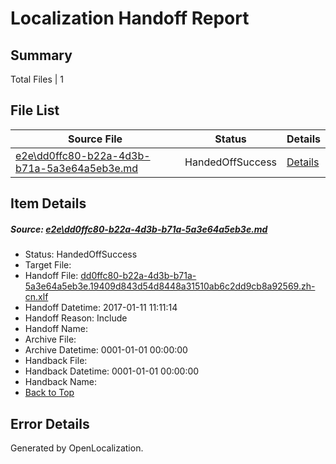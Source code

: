 # <a name='report-top'></a> Localization Handoff Report

## Summary
 Total Files | 1

## File List
 Source File | Status | Details 
 ----------- | ------ | ------- 
 [e2e\dd0ffc80-b22a-4d3b-b71a-5a3e64a5eb3e.md](https://github.com/OpenLocalizationTestOrg/ol-test0/blob/a1f1000336db7a9b3c80f021afec4d7173d6b21e/e2e/dd0ffc80-b22a-4d3b-b71a-5a3e64a5eb3e.md) | HandedOffSuccess | [Details](#a04e6692ce0907e7ea1a0565c3236be663d21a951)

## Item Details
##### <a name='a04e6692ce0907e7ea1a0565c3236be663d21a951'></a> Source: [e2e\dd0ffc80-b22a-4d3b-b71a-5a3e64a5eb3e.md](https://github.com/OpenLocalizationTestOrg/ol-test0/blob/a1f1000336db7a9b3c80f021afec4d7173d6b21e/e2e/dd0ffc80-b22a-4d3b-b71a-5a3e64a5eb3e.md)
* Status: HandedOffSuccess
* Target File: 
* Handoff File: [dd0ffc80-b22a-4d3b-b71a-5a3e64a5eb3e.19409d843d54d8448a31510ab6c2dd9cb8a92569.zh-cn.xlf](https://github.com/OpenLocalizationTestOrg/ol-test0-handoff/blob/a082c353ad9b0b8568fda11035ee4773c4ce0a08/ol-handoff/OpenLocalizationTestOrg/ol-test0-zhcn/shujia/ht/dd0ffc80-b22a-4d3b-b71a-5a3e64a5eb3e.19409d843d54d8448a31510ab6c2dd9cb8a92569.zh-cn.xlf)
* Handoff Datetime: 2017-01-11 11:11:14
* Handoff Reason: Include
* Handoff Name: 
* Archive File: 
* Archive Datetime: 0001-01-01 00:00:00
* Handback File: 
* Handback Datetime: 0001-01-01 00:00:00
* Handback Name: 
* [Back to Top](#report-top)


## Error Details

Generated by OpenLocalization.
